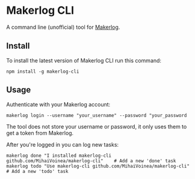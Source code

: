 # Makerlog CLI

A command line (unofficial) tool for [Makerlog](https://getmakerlog.com).

## Install

To install the latest version of Makerlog CLI run this command:

```
npm install -g makerlog-cli
```

## Usage

Authenticate with your Makerlog account:

```
makerlog login --username "your_username" --password "your_password
```

The tool does not store your username or password, it only uses them to get a token from Makerlog.

After you're logged in you can log new tasks:
```
makerlog done "I installed makerlog-cli github.com/MihaiVoinea/makerlog-cli"	# Add a new 'done' task
makerlog todo "Use makerlog-cli github.com/MihaiVoinea/makerlog-cli"		# Add a new 'todo' task
```
